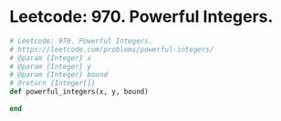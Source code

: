 # Leetcode: 970. Powerful Integers.

```Ruby
# Leetcode: 970. Powerful Integers.
# https://leetcode.com/problems/powerful-integers/
# @param {Integer} x
# @param {Integer} y
# @param {Integer} bound
# @return {Integer[]}
def powerful_integers(x, y, bound)
    
end
```